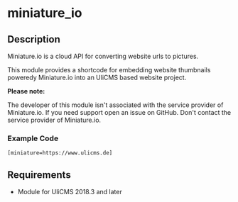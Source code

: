 # miniature_io

## Description

Miniature.io is a cloud API for converting website urls to pictures.

This module provides a shortcode for embedding website thumbnails poweredy Miniature.io into an UliCMS based website project.

**Please note:**

The developer of this module isn't associated with the service provider of Miniature.io.
If you need support open an issue on GitHub.
Don't contact the service provider of Miniature.io.

### Example Code

```
[miniature=https://www.ulicms.de]
```


## Requirements
* Module for UliCMS 2018.3 and later

